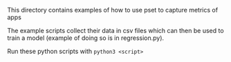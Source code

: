 This directory contains examples of how to use pset to capture metrics of apps

The example scripts collect their data in csv files which can then be used to train a model (example of doing so is in regression.py).

Run these python scripts with `python3 <script>`
